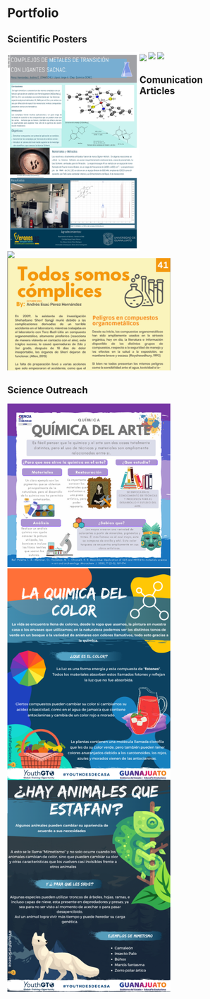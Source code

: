 # Portfolio
## Scientific Posters 
<img align='left' src="https://github.com/Andres8ezau/Portfolio/blob/main/Poster3F_VERANOSUG_2018.jpg" width="300" />
<img align='center' src="https://github.com/Andres8ezau/Portfolio/blob/main/RMFQT_2022_NEW_page-0001.jpg" width="330" />
<img align='rigth' src="https://github.com/Andres8ezau/Portfolio/blob/main/New_RMFQT_2023_VER2_page-0001.jpg" width="300" />
<img align='left' src="https://github.com/Andres8ezau/Portfolio/blob/main/ENLACE2022_M_A_Poster_final_page-0001.jpg" width="350" />
<img align='rigth' src="https://github.com/Andres8ezau/Portfolio/blob/main/Symp_UNAM_2023_V1_page-0001.jpg" width="570" />

## Comunication Articles  
<img align='rigth' src="https://github.com/Andres8ezau/Portfolio/blob/main/Screenshot 2023-12-01 200319.png" width="370" />


## Science Outreach
<img align='rigth' src="https://github.com/Andres8ezau/Portfolio/blob/main/248360849_120816490353998_7381644331901492675_n.jpg" width="370" />
<img align='left' src="https://github.com/Andres8ezau/Portfolio/blob/main/Quimica del color_VER1.1.png" width="370" />
<img align='left' src="https://github.com/Andres8ezau/Portfolio/blob/main/Mimetismo _ProyectoYouthGTO_VER6.png" width="370" />


 
 
